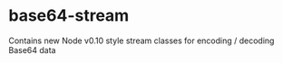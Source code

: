 base64-stream
=============

Contains new Node v0.10 style stream classes for encoding / decoding Base64 data
